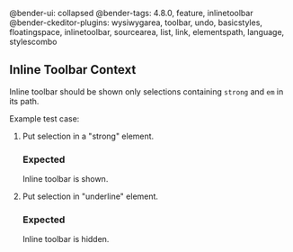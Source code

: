 @bender-ui: collapsed
@bender-tags: 4.8.0, feature, inlinetoolbar
@bender-ckeditor-plugins: wysiwygarea, toolbar, undo, basicstyles, floatingspace, inlinetoolbar, sourcearea, list, link, elementspath, language, stylescombo

## Inline Toolbar Context

Inline toolbar should be shown only selections containing `strong` and `em` in its path.

Example test case:

1. Put selection in a "strong" element.

	### Expected

	Inline toolbar is shown.

1. Put selection in "underline" element.

	### Expected

	Inline toolbar is hidden.
